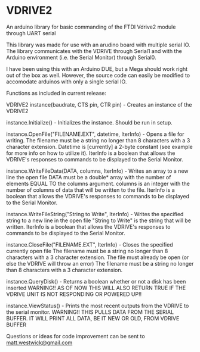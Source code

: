 VDRIVE2
=======

An arduino library for basic commanding of the FTDI Vdrive2 module through UART serial

This library was made for use with an arudino board with multiple serial IO. 
The library communicates with the VDRIVE through Serial1 and with the Arduino environment
(i.e. the Serial Monitor) through Serial0.

I have been using this with an Arduino DUE, but a Mega should work right out of the box
as well. However, the source code can easily be modified to accomodate arduinos with only
a single serial IO.



Functions as included in current release:

VDRIVE2 instance(baudrate, CTS pin, CTR pin) - Creates an instance of the VDRIVE2

instance.Initialize() - Initializes the instance. Should be run in setup.

instance.OpenFile("FILENAME.EXT", datetime, IterInfo) - Opens a file for writing. 
The filename must be a string no longer than 8 characters with a 3 character extension. 
Datetime is [currently] a 2-byte constant (see example for more info on how to utilize it). 
IterInfo is a boolean that allows the VDRIVE's responses to commands to be displayed to the Serial Monitor.

instance.WriteFileData(DATA, columns, IterInfo) - Writes an array to a new line the open file
DATA must be a double* array with the number of elements EQUAL TO the columns argument.
columns is an integer with the number of columns of data that will be written to the file.
IterInfo is a boolean that allows the VDRIVE's responses to commands to be displayed to the Serial Monitor.

instance.WriteFileString("String to Write", IterInfo) - Writes the specified string to a new line in the open file
"String to Write" is the string that will be written.
IterInfo is a boolean that allows the VDRIVE's responses to commands to be displayed to the Serial Monitor.

instance.CloseFile("FILENAME.EXT", IterInfo) - Closes the specified currently open file
The filename must be a string no longer than 8 characters with a 3 character extension.
The file must already be open (or else the VDRIVE will throw an error)
The filename must be a string no longer than 8 characters with a 3 character extension.

instance.QueryDisk() - Returns a boolean whether or not a disk has been inserted
WARNING!! AS OF NOW THIS WILL ALSO RETURN TRUE IF THE VDRIVE UNIT IS NOT RESPONDING OR POWERED UP!!

instance.ViewStatus() - Prints the most recent outputs from the VDRIVE to the serial monitor.
WARNING!! THIS PULLS DATA FROM THE SERIAL BUFFER. IT WILL PRINT ALL DATA, BE IT NEW OR OLD, FROM VDRIVE BUFFER



Questions or ideas for code improvement can be sent to matt.westwick@gmail.com
